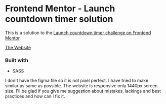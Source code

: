 # Frontend Mentor - Launch countdown timer solution

This is a solution to the [Launch countdown timer challenge on Frontend Mentor](https://www.frontendmentor.io/challenges/launch-countdown-timer-N0XkGfyz-).

[The Website](https://launch-countdown-timer5039.netlify.app/)

### Built with

- SASS

I don't have the figma file so it is not pixel perfect. I have tried to make similar as same as possible. The website is responsive only 1440px screen size. I'll be glad if you give me suggestion about mistakes, lackings and best practices and how can I fix it.
